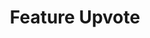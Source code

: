 ---
blog: https://featureupvote.com/blog/canny-alternative-guide
logohandle: featureupvote
sort: featureupvote
title: Feature Upvote
twitter: https://x.com/featureupvote
website: https://featureupvote.com/
---